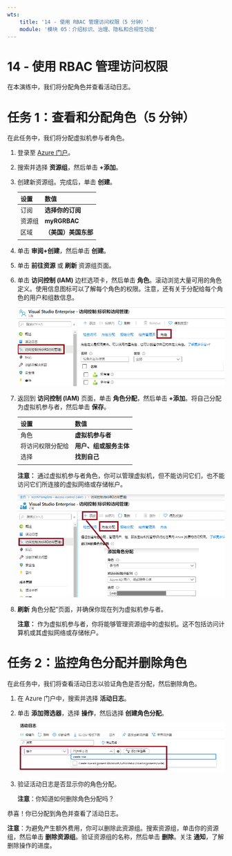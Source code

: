 ```yaml
---
wts:
    title: '14 - 使用 RBAC 管理访问权限（5 分钟）'
    module: '模块 05：介绍标识、治理、隐私和合规性功能'
---
```

# 14 - 使用 RBAC 管理访问权限

在本演练中，我们将分配角色并查看活动日志。 

# 任务 1：查看和分配角色（5 分钟）

在此任务中，我们将分配虚拟机参与者角色。 

1. 登录至 [Azure 门户](https://portal.azure.com)。

2. 搜索并选择 **资源组**，然后单击 **+添加**。

3. 创建新资源组。完成后，单击 **创建**。 

    | 设置 | 数值 |
    | -- | -- |
    | 订阅 | **选择你的订阅** |
    | 资源组 | **myRGRBAC** |
    | 区域 | **（美国）美国东部** |
    | | |

4. 单击 **审阅+创建**，然后单击 **创建**。

5. 单击 **前往资源** 或 **刷新** 资源组页面。 

6. 单击 **访问控制 (IAM)** 边栏选项卡，然后单击 **角色**。滚动浏览大量可用的角色定义。使用信息图标可以了解每个角色的权限。注意，还有关于分配给每个角色的用户和组数信息。

    ![IAM 角色边栏选项卡的屏幕截图。其中显示了所有者、参与者和读者角色。](../images/1501.png)

7. 返回到 **访问控制 (IAM)** 页面，单击 **角色分配**，然后单击 **+添加**。将自己分配为虚拟机参与者，然后单击 **保存**。 

    | 设置 | 数值 |
    | -- | -- |
    | 角色 | **虚拟机参与者** |
    | 将访问权限分配给 | **用户、组或服务主体** |
    | 选择 | **找到自己** |
    | | |

    **注意：** 通过虚拟机参与者角色，你可以管理虚拟机，但不能访问它们，也不能访问它们所连接的虚拟网络或存储帐户。

    ![“添加角色分配”页面的屏幕截图，其中填写了必要的信息。](../images/1502.png)

8. **刷新** 角色分配”页面，并确保你现在列为虚拟机参与者。 

    **注意：** 作为虚拟机参与者，你将能够管理资源组中的虚拟机。这不包括访问计算机或其虚拟网络或存储帐户。 

# 任务 2：监控角色分配并删除角色

在此任务中，我们将查看活动日志以验证角色是否分配，然后删除角色。 

1. 在 Azure 门户中，搜索并选择 **活动日志**。

2. 单击 **添加筛选器**，选择 **操作**，然后选择 **创建角色分配**。

    ![“活动日志”页面的屏幕截图，其中已配置筛选器。](../images/1503.png)

3. 验证活动日志是否显示你的角色分配。 

    **注意**：你知道如何删除角色分配吗？

恭喜！你已分配到角色并查看了活动日志。 

**注意**：为避免产生额外费用，你可以删除此资源组。搜索资源组，单击你的资源组，然后单击 **删除资源组**。验证资源组的名称，然后单击 **删除**。关注 **通知**，了解删除操作的进度。


